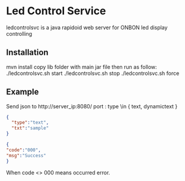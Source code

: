 # Led Control Service
ledcontrolsvc is a java rapidoid web server for ONBON led display controlling
## Installation
mvn install
copy lib folder with main jar file then run as follow:
./ledcontrolsvc.sh start
./ledcontrolsvc.sh stop
./ledcontrolsvc.sh force

## Example
Send json to http://server_ip:8080/ port :
type \in  { text, dynamictext }

```json
{
  "type":"text",
  "txt":"sample"
}

```
```json
{
"code":"000", 
"msg":"Success"
}
```
When code <> 000 means occurred error.


